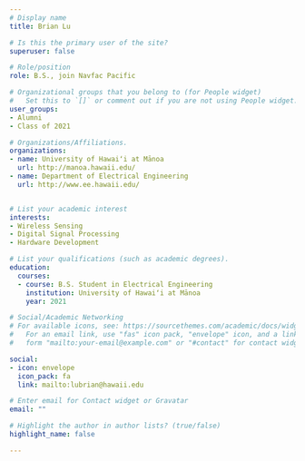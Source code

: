 ```yaml
---
# Display name
title: Brian Lu

# Is this the primary user of the site?
superuser: false

# Role/position
role: B.S., join Navfac Pacific

# Organizational groups that you belong to (for People widget)
#   Set this to `[]` or comment out if you are not using People widget.
user_groups:
- Alumni
- Class of 2021

# Organizations/Affiliations.
organizations:
- name: University of Hawaiʻi at Mānoa
  url: http://manoa.hawaii.edu/
- name: Department of Electrical Engineering
  url: http://www.ee.hawaii.edu/


# List your academic interest
interests:
- Wireless Sensing
- Digital Signal Processing 
- Hardware Development 

# List your qualifications (such as academic degrees).
education:
  courses:
  - course: B.S. Student in Electrical Engineering
    institution: University of Hawaiʻi at Mānoa
    year: 2021

# Social/Academic Networking
# For available icons, see: https://sourcethemes.com/academic/docs/widgets/#icons
#   For an email link, use "fas" icon pack, "envelope" icon, and a link in the
#   form "mailto:your-email@example.com" or "#contact" for contact widget.

social:
- icon: envelope
  icon_pack: fa
  link: mailto:lubrian@hawaii.edu

# Enter email for Contact widget or Gravatar
email: ""

# Highlight the author in author lists? (true/false)
highlight_name: false

---
```

